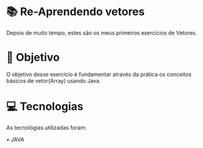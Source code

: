 # 📚 Re-Aprendendo vetores
Depois de muito tempo, estes são os meus primeiros exercícios de Vetores.



# 📘 Objetivo
O objetivo desse exercício é fundamentar através da prática os conceitos básicos de vetor(Array) usando Java.



# 💻 Tecnologias
As tecnológias utilizadas foram:

&bull; JAVA
